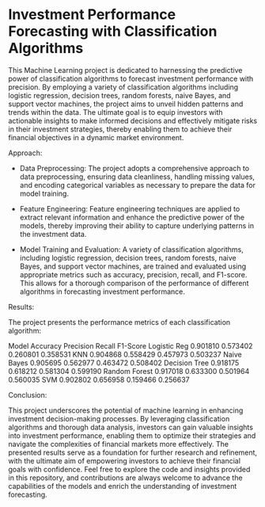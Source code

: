 # Investment Performance Forecasting with Classification Algorithms

This Machine Learning project is dedicated to harnessing the predictive power of classification algorithms to forecast investment performance with precision. By employing a variety of classification algorithms including logistic regression, decision trees, random forests, naive Bayes, and support vector machines, the project aims to unveil hidden patterns and trends within the data. The ultimate goal is to equip investors with actionable insights to make informed decisions and effectively mitigate risks in their investment strategies, thereby enabling them to achieve their financial objectives in a dynamic market environment.

Approach:

* Data Preprocessing: The project adopts a comprehensive approach to data preprocessing, ensuring data cleanliness, handling missing values, and encoding categorical variables as necessary to prepare the data for model training.

* Feature Engineering: Feature engineering techniques are applied to extract relevant information and enhance the predictive power of the models, thereby improving their ability to capture underlying patterns in the investment data.

* Model Training and Evaluation: A variety of classification algorithms, including logistic regression, decision trees, random forests, naive Bayes, and support vector machines, are trained and evaluated using appropriate metrics such as accuracy, precision, recall, and F1-score. This allows for a thorough comparison of the performance of different algorithms in forecasting investment performance.

Results:

The project presents the performance metrics of each classification algorithm:

Model	Accuracy	Precision	Recall	F1-Score
Logistic Reg	0.901810	0.573402	0.260801	0.358531
KNN	0.904868	0.558429	0.457973	0.503237
Naive Bayes	0.905695	0.562977	0.463472	0.508402
Decision Tree	0.918175	0.618212	0.581304	0.599190
Random Forest	0.917018	0.633300	0.501964	0.560035
SVM	0.902802	0.656958	0.159466	0.256637

Conclusion:

This project underscores the potential of machine learning in enhancing investment decision-making processes. By leveraging classification algorithms and thorough data analysis, investors can gain valuable insights into investment performance, enabling them to optimize their strategies and navigate the complexities of financial markets more effectively. The presented results serve as a foundation for further research and refinement, with the ultimate aim of empowering investors to achieve their financial goals with confidence. Feel free to explore the code and insights provided in this repository, and contributions are always welcome to advance the capabilities of the models and enrich the understanding of investment forecasting.
